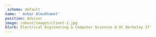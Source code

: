 ```yaml
---
_schema: default
name: ' Askar Almukhamet'
position: Advisor
image: /about/images/client-2.jpg
blurb: Electrical Engineering & Computer Sciences @ UC Berkeley 27'
---
```

